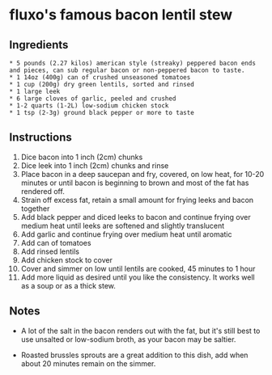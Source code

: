 # fluxo's famous bacon lentil stew

## Ingredients
    * 5 pounds (2.27 kilos) american style (streaky) peppered bacon ends and pieces, can sub regular bacon or non-peppered bacon to taste.
    * 1 14oz (400g) can of crushed unseasoned tomatoes
    * 1 cup (200g) dry green lentils, sorted and rinsed
    * 1 large leek
    * 6 large cloves of garlic, peeled and crushed
    * 1-2 quarts (1-2L) low-sodium chicken stock
    * 1 tsp (2-3g) ground black pepper or more to taste

## Instructions
1. Dice bacon into 1 inch (2cm) chunks
1. Dice leek into 1 inch (2cm) chunks and rinse
1. Place bacon in a deep saucepan and fry, covered, on low heat, for 10-20 minutes or until bacon is beginning to brown and most of the fat has rendered off.
1. Strain off excess fat, retain a small amount for frying leeks and bacon together
1. Add black pepper and diced leeks to bacon and continue frying over medium heat until leeks are softened and slightly translucent
1. Add garlic and continue frying over medium heat until aromatic
1. Add can of tomatoes
1. Add rinsed lentils
1. Add chicken stock to cover
1. Cover and simmer on low until lentils are cooked, 45 minutes to 1 hour
1. Add more liquid as desired until you like the consistency. It works well as a soup or as a thick stew.

## Notes

* A lot of the salt in the bacon renders out with the fat, but it's still best to use unsalted or low-sodium broth, as your bacon may be saltier. 

* Roasted brussles sprouts are a great addition to this dish, add when about 20 minutes remain on the simmer.


